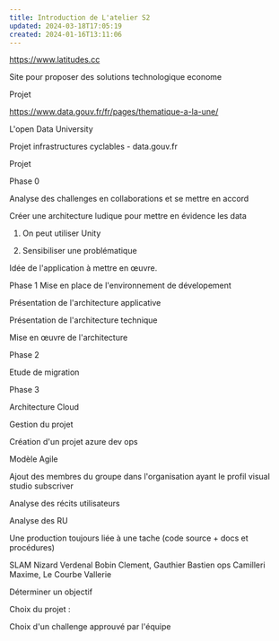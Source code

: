 ```yaml
---
title: Introduction de L'atelier S2
updated: 2024-03-18T17:05:19
created: 2024-01-16T13:11:06
---
```


<https://www.latitudes.cc>

Site pour proposer des solutions technologique econome

Projet

<https://www.data.gouv.fr/fr/pages/thematique-a-la-une/>

L'open Data University

Projet infrastructures cyclables - data.gouv.fr

Projet

Phase 0

Analyse des challenges en collaborations et se mettre en accord

Créer une architecture ludique pour mettre en évidence les data

1.  On peut utiliser Unity

2.  Sensibiliser une problématique

Idée de l'application à mettre en œuvre.

Phase 1 Mise en place de l'environnement de dévelopement

Présentation de l'architecture applicative

Présentation de l'architecture technique

Mise en œuvre de l'architecture

Phase 2

Etude de migration

Phase 3

Architecture Cloud

Gestion du projet

Création d'un projet azure dev ops

Modèle Agile

Ajout des membres du groupe dans l'organisation ayant le profil visual studio subscriver

Analyse des récits utilisateurs

Analyse des RU

Une production toujours liée à une tache (code source + docs et procédures)

SLAM Nizard Verdenal Bobin Clement, Gauthier Bastien
ops Camilleri Maxime, Le Courbe Vallerie

Déterminer un objectif

Choix du projet :

Choix d'un challenge approuvé par l'équipe


